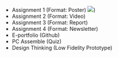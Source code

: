 - Assignment 1 (Format: Poster)
  ![](https://github.com/LauZhiYing/Technology-and-Information-System/blob/main/Industrial%20talk%20PETRONAS%20Digital%20YGP.jpg))
- Assignment 2 (Format: Video) 
- Assignment 3 (Format: Report) 
- Assignment 4 (Format: Newsletter)
- E-portfolio (Github)
- PC Assemble (Quiz)
- Design Thinking (Low Fidelity Prototype)
